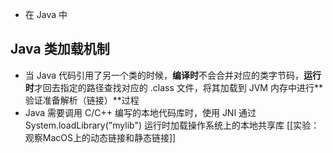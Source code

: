 - 在 Java 中
## Java 类加载机制
  - 当 Java 代码引用了另一个类的时候，**编译时**不会合并对应的类字节码，**运行时**才回去指定的路径查找对应的 .class 文件，将其加载到 JVM 内存中进行**验证准备解析（链接）**过程
  - Java 需要调用 C/C++ 编写的本地代码库时，使用 JNI 通过System.loadLibrary("mylib") 运行时加载操作系统上的本地共享库
[[实验：观察MacOS上的动态链接和静态链接]]